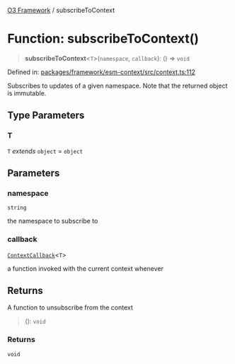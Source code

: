 [O3 Framework](../API.md) / subscribeToContext

# Function: subscribeToContext()

> **subscribeToContext**\<`T`\>(`namespace`, `callback`): () => `void`

Defined in: [packages/framework/esm-context/src/context.ts:112](https://github.com/UjjawalPrabhat/openmrs-esm-core/blob/main/packages/framework/esm-context/src/context.ts#L112)

Subscribes to updates of a given namespace. Note that the returned object is immutable.

## Type Parameters

### T

`T` *extends* `object` = `object`

## Parameters

### namespace

`string`

the namespace to subscribe to

### callback

[`ContextCallback`](../type-aliases/ContextCallback.md)\<`T`\>

a function invoked with the current context whenever

## Returns

A function to unsubscribe from the context

> (): `void`

### Returns

`void`
